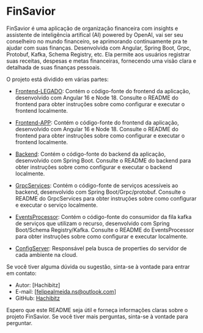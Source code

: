 # FinSavior

FinSavior é uma aplicação de organização financeira com insights e assistente de inteligência artifical (AI) powered by OpenAI, vai ser seu conselheiro no mundo financeiro, se aprimorando continuamente pra te ajudar com suas finanças. Desenvolvida com Angular, Spring Boot, Grpc, Protobuf, Kafka, Schema Registry, etc. Ela permite aos usuários registrar suas receitas, despesas e metas financeiras, fornecendo uma visão clara e detalhada de suas finanças pessoais.

O projeto está dividido em várias partes:

- [Frontend-LEGADO](https://github.com/Hachibitz/finsavior-mobile-front): Contém o código-fonte do frontend da aplicação, desenvolvido com Angular 16 e Node 18. Consulte o README do frontend para obter instruções sobre como configurar e executar o frontend localmente.

- [Frontend-APP](https://github.com/Hachibitz/finsavior-mobile-front): Contém o código-fonte do frontend da aplicação, desenvolvido com Angular 16 e Node 18. Consulte o README do frontend para obter instruções sobre como configurar e executar o frontend localmente.

- [Backend](https://github.com/Hachibitz/finsavior-back): Contém o código-fonte do backend da aplicação, desenvolvido com Spring Boot. Consulte o README do backend para obter instruções sobre como configurar e executar o backend localmente.

- [GrpcServices](https://github.com/Hachibitz/grpc-finsavior-services): Contém o código-fonte de serviços acessíveis ao backend, desenvolvido com Spring Boot/Grpc/protobuf. Consulte o README do GrpcServices para obter instruções sobre como configurar e executar o serviço localmente.

- [EventsProcessor](https://github.com/Hachibitz/finsavior-events-processor): Contém o código-fonte do consumidor da fila kafka de serviços que utilizam o recurso, desenvolvido com Spring Boot/Schema Registry/Kafka. Consulte o README do EventsProcessor para obter instruções sobre como configurar e executar localmente.

- [ConfigServer](https://github.com/Hachibitz/finsavior-config-server): Responsável pela busca de properties do servidor de cada ambiente na cloud.

Se você tiver alguma dúvida ou sugestão, sinta-se à vontade para entrar em contato:

- Autor: [Hachibitz]
- E-mail: [felipealmeida.ns@outlook.com]
- GitHub: [Hachibitz](https://github.com/Hachibitz)

Espero que este README seja útil e forneça informações claras sobre o projeto FinSavior. Se você tiver mais perguntas, sinta-se à vontade para perguntar.
